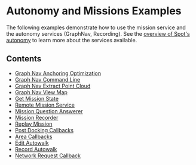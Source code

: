 <!--
Copyright (c) 2023 Boston Dynamics, Inc.  All rights reserved.

Downloading, reproducing, distributing or otherwise using the SDK Software
is subject to the terms and conditions of the Boston Dynamics Software
Development Kit License (20191101-BDSDK-SL).
-->

# Autonomy and Missions Examples

The following examples demonstrate how to use the mission service and the autonomy services (GraphNav, Recording). See the [overview of Spot's autonomy](../../../docs/concepts/autonomy/README.md) to learn more about the services available.

## Contents

- [Graph Nav Anchoring Optimization](../graph_nav_anchoring_optimization/README.md)
- [Graph Nav Command Line](../graph_nav_command_line/README.md)
- [Graph Nav Extract Point Cloud](../graph_nav_extract_point_cloud/README.md)
- [Graph Nav View Map](../graph_nav_view_map/README.md)
- [Get Mission State](../get_mission_state/README.md)
- [Remote Mission Service](../remote_mission_service/README.md)
- [Mission Question Answerer](../mission_question_answerer/README.md)
- [Mission Recorder](../mission_recorder/README.md)
- [Replay Mission](../replay_mission/README.md)
- [Post Docking Callbacks](../post_docking_callbacks/README.md)
- [Area Callbacks](../area_callback/README.md)
- [Edit Autowalk](../edit_autowalk/README.md)
- [Record Autowalk](../record_autowalk/README.md)
- [Network Request Callback](../network_request_callback/README.md)
